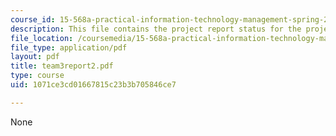```yaml
---
course_id: 15-568a-practical-information-technology-management-spring-2005
description: This file contains the project report status for the project 'MIT Portal'.
file_location: /coursemedia/15-568a-practical-information-technology-management-spring-2005/1071ce3cd01667815c23b3b705846ce7_team3report2.pdf
file_type: application/pdf
layout: pdf
title: team3report2.pdf
type: course
uid: 1071ce3cd01667815c23b3b705846ce7

---
```

None